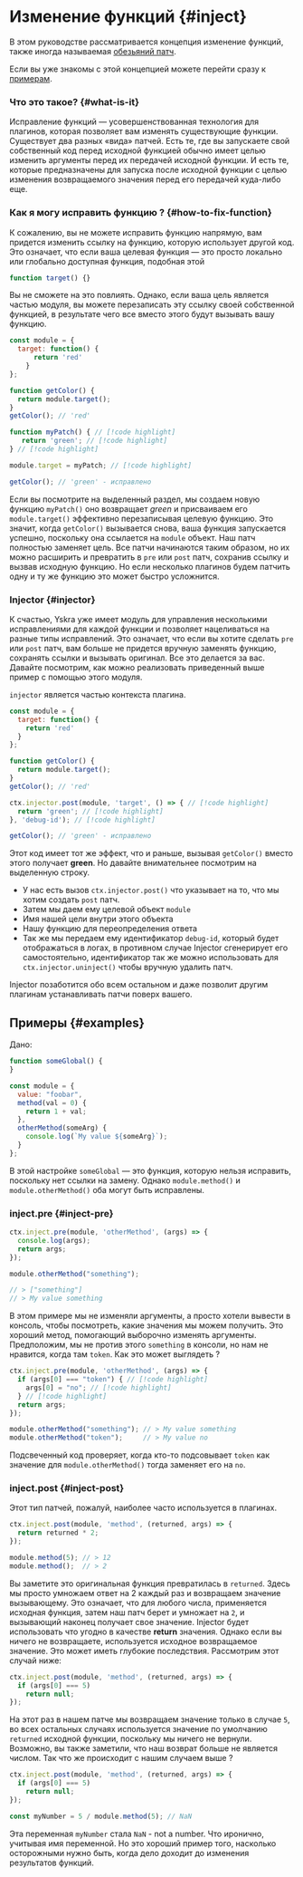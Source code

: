 # Изменение функций {#inject}

В этом руководстве рассматривается концепция изменение функций, также иногда называемая [обезьяний патч](https://ru.wikipedia.org/wiki/Monkey_patch). 

Если вы уже знакомы с этой концепцией можете перейти сразу к [примерам](#examples).

### Что это такое? {#what-is-it}

Исправление функций — усовершенствованная технология для плагинов, которая позволяет вам изменять существующие функции. 
Существует два разных «вида» патчей. Есть те, где вы запускаете свой собственный код перед исходной функцией обычно имеет целью изменить аргументы перед их передачей исходной функции. 
И есть те, которые предназначены для запуска после исходной функции с целью изменения возвращаемого значения перед его передачей куда-либо еще.

### Как я могу исправить функцию ? {#how-to-fix-function}

К сожалению, вы не можете исправить функцию напрямую, вам придется изменить ссылку на функцию, которую использует другой код. 
Это означает, что если ваша целевая функция — это просто локально или глобально доступная функция, подобная этой

```js
function target() {}
```
Вы не сможете на это повлиять. Однако, если ваша цель является частью модуля,
вы можете перезаписать эту ссылку своей собственной функцией, в результате чего все вместо этого будут вызывать вашу функцию.

```js
const module = {
  target: function() {
      return 'red'
    }
};

function getColor() {
  return module.target();
}
getColor(); // 'red'

function myPatch() { // [!code highlight]
   return 'green'; // [!code highlight]
} // [!code highlight]

module.target = myPatch; // [!code highlight]

getColor(); // 'green' - исправлено
```

Если вы посмотрите на выделенный раздел, мы создаем новую функцию `myPatch()` оно возвращает _green_ и присваиваем его `module.target()` эффективно перезаписывая целевую функцию. 
Это значит, когда `getColor()` вызывается снова, ваша функция запускается успешно, поскольку она ссылается на `module` объект. 
Наш патч полностью заменяет цель. Все патчи начинаются таким образом, но их можно расширить и превратить в `pre` или `post` патч, 
сохранив ссылку и вызвав исходную функцию. Но если несколько плагинов будем патчить одну и ту же функцию это может быстро усложнится.

### Injector {#injector}

К счастью, Yskra уже имеет модуль для управления несколькими исправлениями для каждой функции и позволяет нацеливаться на разные типы исправлений. 
Это означает, что если вы хотите сделать `pre` или `post` патч, вам больше не придется вручную заменять функцию, сохранять ссылки и вызывать оригинал. 
Все это делается за вас. Давайте посмотрим, как можно реализовать приведенный выше пример с помощью этого модуля. 

`injector` является частью контекста плагина.

```js
const module = {
  target: function() {
    return 'red'
  }
};

function getColor() {
  return module.target();
}
getColor(); // 'red'

ctx.injector.post(module, 'target', () => { // [!code highlight]
  return 'green'; // [!code highlight]
}, 'debug-id'); // [!code highlight]

getColor(); // 'green' - исправлено
```

Этот код имеет тот же эффект, что и раньше, вызывая `getColor()` вместо этого получает **green**. 
Но давайте внимательнее посмотрим на выделенную строку. 
- У нас есть вызов `ctx.injector.post()` что указывает на то, что мы хотим создать `post` патч. 
- Затем мы даем ему целевой объект `module`
- Имя нашей цели внутри этого объекта
- Нашу функцию для переопределения ответа
- Так же мы передаем ему идентификатор `debug-id`, который будет отображаться в логах, 
в противном случае Injector сгенерирует его самостоятельно, идентификатор так же можно использовать для `ctx.injector.uninject()` чтобы вручную удалить патч.

Injector позаботится обо всем остальном и даже позволит другим плагинам устанавливать патчи поверх вашего.

## Примеры {#examples}

Дано:
```js :line-numbers
function someGlobal() {
}

const module = {
  value: "foobar",
  method(val = 0) {
    return 1 + val;
  },
  otherMethod(someArg) {
    console.log(`My value ${someArg}`);
  }
};
```
В этой настройке `someGlobal` — это функция, которую нельзя исправить, поскольку нет ссылки на замену. 
Однако `module.method()` и `module.otherMethod()` оба могут быть исправлены. 


### inject.pre {#inject-pre}

```js
ctx.inject.pre(module, 'otherMethod', (args) => {
  console.log(args);
  return args;
});

module.otherMethod("something");

// > ["something"]
// > My value something
```
В этом примере мы не изменяли аргументы, а просто хотели вывести в консоль, чтобы посмотреть, какие значения мы можем получить.
Это хороший метод, помогающий выборочно изменять аргументы. Предположим, мы не против этого `something` в консоли, но нам не нравится, когда там `token`. Как это может выглядеть ? 

```js
ctx.inject.pre(module, 'otherMethod', (args) => {
  if (args[0] === "token") { // [!code highlight]
    args[0] = "no"; // [!code highlight]
  } // [!code highlight]
  return args;
});

module.otherMethod("something"); // > My value something
module.otherMethod("token");     // > My value no
```
Подсвеченный код проверяет, когда кто-то подсовывает `token` как значение для `module.otherMethod()` тогда заменяет его на `no`.


### inject.post {#inject-post}

Этот тип патчей, пожалуй, наиболее часто используется в плагинах.

```js
ctx.inject.post(module, 'method', (returned, args) => {
  return returned * 2;
});

module.method(5); // > 12
module.method();  // > 2
```
Вы заметите это оригинальная функция превратилась в `returned`. 
Здесь мы просто умножаем ответ на 2 каждый раз и возвращаем значение вызывающему. 
Это означает, что для любого числа, применяется исходная функция, затем наш патч берет и умножает на `2`, и вызывающий наконец получает свое значение.
Injector будет использовать что угодно в качестве **return** значения. 
Однако если вы ничего не возвращаете, используется исходное возвращаемое значение. Это может иметь глубокие последствия. Рассмотрим этот случай ниже: 

```js
ctx.inject.post(module, 'method', (returned, args) => {
  if (args[0] === 5) 
    return null;
});
```
На этот раз в нашем патче мы возвращаем значение только в случае `5`, во всех остальных случаях используется значение по умолчанию `returned` исходной функции, поскольку мы ничего не вернули. 
Возможно, вы также заметили, что наш возврат больше не является числом. Так что же происходит с нашим случаем выше ? 

```js
ctx.inject.post(module, 'method', (returned, args) => {
  if (args[0] === 5) 
    return null;
});

const myNumber = 5 / module.method(5); // NaN
```

Эта переменная `myNumber` стала `NaN` - not a number. Что иронично, учитывая имя переменной. 
Но это хороший пример того, насколько осторожными нужно быть, когда дело доходит до изменения результатов функций. 

